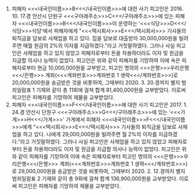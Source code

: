 1. 피해자 <<<내국인이름>>>B<<</내국인이름>>>에 대한 사기
피고인은 2016. 10. 17.경 안산시 단원구 <<<구아래주소>>>C<<</구아래주소>>>에 있는 피해자 <<<내국인이름>>>B<<</내국인이름>>>이 운영하는 ‘<<<식당>>>D<<</식당>>>식당'에서 피해자에게 "<<<택시회사>>>E<<</택시회사>>> 기사들의 퇴직금을 담보로 사채업을 하고 있다. 집을 담보로 대출받아 30,000,000원을 빌려주면 매월 원금의 2%의 이자를 지급하겠다."라고 거짓말하였다. 그러나 사실 피고인은 사채업을 하고 있지 않았고 피해자로부터 돈을 차용하더라도 이자 및 원금을 지급할 의사나 능력이 없었다.
피고인은 위와 같이 피해자를 기망하여 이에 속은 피해자로부터 현금 10,000,000원을 교부받고, 피고인 명의의 <<<은행>>>우리은행<<</은행>>> 계좌(<<<계좌번호>>>계좌번호 1 생략<<</계좌번호>>>)로 20,000,000원을 송금받은 것을 비롯하여, 그때부터 2020. 3. 20.경까지 별지 범죄일람표 1 기재와 같이 총 11회에 걸쳐 합계 81,400,000원을 교부받았다.
이로써 피고인은 피해자를 기망하여 재물을 교부받았다.
2. 피해자 <<<내국인이름>>>F<<</내국인이름>>>에 대한 사기
피고인은 2017. 1. 24.경 안산시 단원구 <<<구아래주소>>>G<<</구아래주소>>>에 있는 ‘<<<가게>>>H<<</가게>>>' 가게에서 피해자 <<<내국인이름>>>F<<</내국인이름>>>에게 "<<<택시회사>>>E<<</택시회사>>> 기사들의 퇴직금을 담보로 사채업을 하고 있다. 나에게 29,000,000원을 빌려주면 월 2%의 이자를 지급하겠다."라고 거짓말하였다.
그러나 사실 피고인은 사채업을 하고 있지 않았고 피해자로부터 돈을 차용하더라도 이자 및 원금을 지급할 의사나 능력이 없었다.
피고인은 위와 같이 피해자를 기망하여 이에 속은 피해자로부터 피고인 명의의 <<<은행>>>우리은행<<</은행>>> 계좌(<<<계좌번호>>>계좌번호 1 생략<<</계좌번호>>>)로 29,000,000원을 송금받은 것을 비롯하여, 그때부터 2020. 2. 12.경까지 별지 범죄일람표 2 기재와 같이 총 9회에 걸쳐 합계 136,900,000원을 교부받았다.
이로써 피고인은 피해자를 기망하여 재물을 교부받았다.